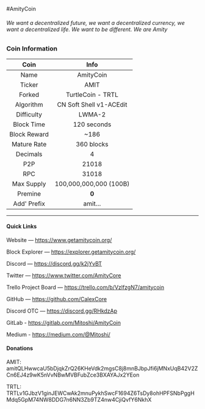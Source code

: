 #AmityCoin


###### We want a decentralized future, we want a decentralized currency, we want a decentralized life.  We want to be different.  We are Amity

### Coin Information

| Coin | Info |
|:-----:|:-----:|
| Name | AmityCoin |
| Ticker | AMIT |
| Forked | TurtleCoin - TRTL |
| Algorithm | CN Soft Shell v1-ACEdit |
| Difficulty | LWMA-2 |
| Block Time | 120 seconds |
| Block Reward | ~186 |
| Mature Rate | 360 blocks |
| Decimals | 4 |
| P2P | 21018 |
| RPC | 31018 |
| Max Supply | 100,000,000,000 (100B) |
| Premine | **0** |
| Add' Prefix | amit… |


***

#### Quick Links

Website — https://www.getamitycoin.org/

Block Explorer — https://explorer.getamitycoin.org/

Discord — https://discord.gg/k2jYvBT

Twitter — https://www.twitter.com/AmityCore

Trello Project Board — https://trello.com/b/VzlfzgN7/amitycoin

GitHub — https://github.com/CalexCore

Discord OTC — https://discord.gg/RHkdzAp

GitLab - https://gitlab.com/Mitoshi/AmityCoin

Medium - https://medium.com/@Mitoshi/

#### Donations

AMIT: amitQLHwwcaU5bDjqkZrQ26KHeVdk2mgsC8j8mnBJbpJfi6jMNxUqB42V2ZCn6EJ4z9wK5nVvNBwMVBFubZce3BXAYAJx2YEon 

TRTL: TRTLv1GJbzV1ginJEWCwAk2mnuPykhSwcF1694Z6TsDy8ohHPFSNbPggHMdq5GpM74NW8DDG7n6NN3Zb9TZ4nw4CjiQvfY6NkhX
